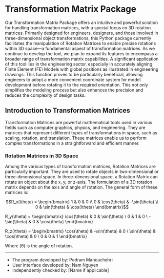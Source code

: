 # Transformation Matrix Package

Our Transformation Matrix Package offers an intuitive and powerful solution for handling transformation matrices, with a special focus on 3D rotation matrices.
Primarily designed for engineers, designers, and those involved in three-dimensional object transformations, this Python package currently facilitates the
manipulation of Rotation Matrices to enable precise rotations within 3D space—a fundamental aspect of transformation matrices. As we continue to develop the tool,
we plan to expand its features to encompass a broader range of transformation matrix capabilities. A significant application of this tool lies in the engineering sector,
especially in accurately aligning Finite Element (FE) Models with global positions as illustrated in engineering drawings. This function proves to be particularly beneficial,
allowing engineers to adopt a more convenient coordinate system for model development before rotating it to the required orientation. This not only simplifies
the modeling process but also enhances the precision and reduces the complexity of design tasks.

## Introduction to Transformation Matrices

Transformation Matrices are powerful mathematical tools used in various fields such as computer graphics, physics, 
and engineering. They are matrices that represent different types of transformations in space, such as scaling, 
rotation, and translation. These matrices enable us to perform complex transformations in a straightforward and efficient manner.

### Rotation Matrices in 3D Space

Among the various types of transformation matrices, Rotation Matrices are particularly important. They are used to rotate 
objects in two-dimensional or three-dimensional space.
In three-dimensional space, a Rotation Matrix can rotate an object about the x, y, or z-axis. The formulation of a 3D 
rotation matrix depends on the axis and angle of rotation. The general form of these matrices is:

$$R_x(\theta) = 
\begin{bmatrix}
1 & 0 & 0 \\
0 & \cos(\theta) & -\sin(\theta) \\
0 & \sin(\theta) & \cos(\theta)
\end{bmatrix}$$

R_y(\theta) = 
\begin{bmatrix}
\cos(\theta) & 0 & \sin(\theta) \\
0 & 1 & 0 \\
-\sin(\theta) & 0 & \cos(\theta)
\end{bmatrix}

R_z(\theta) = 
\begin{bmatrix}
\cos(\theta) & -\sin(\theta) & 0 \\
\sin(\theta) & \cos(\theta) & 0 \\
0 & 0 & 1
\end{bmatrix}


Where (θ) is the angle of rotation.


---

- The program developed by: Pedram Manouchehri
- User interface developed by: Nam Nguyen 
- Independently checked by: [Name if applicable]
